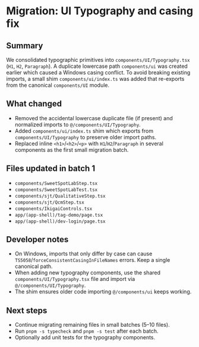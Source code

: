 # Migration: UI Typography and casing fix

## Summary

We consolidated typographic primitives into `components/UI/Typography.tsx` (`H1`, `H2`, `Paragraph`). A duplicate lowercase path `components/ui` was created earlier which caused a Windows casing conflict. To avoid breaking existing imports, a small shim `components/ui/index.ts` was added that re-exports from the canonical `components/UI` module.

## What changed

- Removed the accidental lowercase duplicate file (if present) and normalized imports to `@/components/UI/Typography`.
- Added `components/ui/index.ts` shim which exports from `components/UI/Typography` to preserve older import paths.
- Replaced inline `<h1>`/`<h2>`/`<p>` with `H1`/`H2`/`Paragraph` in several components as the first small migration batch.

## Files updated in batch 1

- `components/SweetSpotLabStep.tsx`
- `components/SweetSpotLabTest.tsx`
- `components/sjt/QualitativeStep.tsx`
- `components/sjt/QcmStep.tsx`
- `components/IkigaiControls.tsx`
- `app/(app-shell)/tag-demo/page.tsx`
- `app/(app-shell)/dev-login/page.tsx`

## Developer notes

- On Windows, imports that only differ by case can cause `TS5058`/`forceConsistentCasingInFileNames` errors. Keep a single canonical path.
- When adding new typography components, use the shared `components/UI/Typography.tsx` file and import via `@/components/UI/Typography`.
- The shim ensures older code importing `@/components/ui` keeps working.

## Next steps

- Continue migrating remaining files in small batches (5–10 files).
- Run `pnpm -s typecheck` and `pnpm -s test` after each batch.
- Optionally add unit tests for the typography components.
